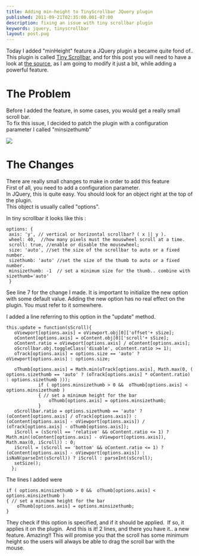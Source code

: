 ```yaml
---
title: Adding min-height to TinyScrollbar JQuery plugin
published: 2011-09-21T02:35:00.001-07:00
description: fixing an issue with tiny scrollbar plugin
keywords: jquery, tinyscrollbar
layout: post.pug
---
```


Today I added "minHeight" feature a JQuery plugin a became quite fond of..
This plugin is called [Tiny Scrollbar](http://www.baijs.nl/tinyscrollbar/), and for this post you will need to have a look at [the source](http://www.baijs.nl/tinyscrollbar/js/jquery.tinyscrollbar.js), as I am going to modify it just a bit, while adding a powerful feature.  

# The Problem
Before I added the feature, in some cases, you would get a really small scroll bar.  
To fix this issue, I decided to patch the plugin with a configuration parameter I called "minsizethumb"  

[![](http://3.bp.blogspot.com/-PvxOmKLe3kI/Tr_wFcVbXnI/AAAAAAAAC8g/iBxgOlPJrGY/s1600/tinyscrollbar_really_tiny.png)](http://3.bp.blogspot.com/-PvxOmKLe3kI/Tr_wFcVbXnI/AAAAAAAAC8g/iBxgOlPJrGY/s1600/tinyscrollbar_really_tiny.png)

# The Changes
There are really small changes to make in order to add this feature  
First of all, you need to add a configuration parameter.  
In JQuery, this is quite easy. You should look for an object right at the top of the plugin.  
This object is usually called "options".  

In tiny scrollbar it looks like this :  

```
options: {
 axis: 'y', // vertical or horizontal scrollbar? ( x || y ).  
 wheel: 40,  //how many pixels must the mouswheel scroll at a time.  
 scroll: true, //enable or disable the mousewheel;  
 size: 'auto', //set the size of the scrollbar to auto or a fixed number.  
 sizethumb: 'auto' //set the size of the thumb to auto or a fixed number.  
 minsizethumb: -1  // set a minimum size for the thumb.. combine with sizethumb='auto'
 }  
```

See line 7 for the change I made.
It is important to initialize the new option with some default value.
Adding the new option has no real effect on the plugin. You must refer to it somewhere.

I added a line referring to this option in the "update" method.

```
this.update = function(sScroll){
   oViewport[options.axis] = oViewport.obj[0]['offset'+ sSize];  
   oContent[options.axis] = oContent.obj[0]['scroll'+ sSize];  
   oContent.ratio = oViewport[options.axis] / oContent[options.axis];  
   oScrollbar.obj.toggleClass('disable', oContent.ratio >= 1);  
   oTrack[options.axis] = options.size == 'auto' ? oViewport[options.axis] : options.size;  

   oThumb[options.axis] = Math.min(oTrack[options.axis], Math.max(0, ( options.sizethumb == 'auto' ? (oTrack[options.axis] * oContent.ratio) : options.sizethumb )));  
            if ( options.minsizethumb > 0 &&  oThumb[options.axis] < options.minsizethumb )  
            { // set a minimum height for the bar  
                oThumb[options.axis] = options.minsizethumb;  
            }  
   oScrollbar.ratio = options.sizethumb == 'auto' ? (oContent[options.axis] / oTrack[options.axis]) : (oContent[options.axis] - oViewport[options.axis]) / (oTrack[options.axis] - oThumb[options.axis]);  
   iScroll = (sScroll == 'relative' && oContent.ratio <= 1) ? Math.min((oContent[options.axis] - oViewport[options.axis]), Math.max(0, iScroll)) : 0;  
   iScroll = (sScroll == 'bottom' && oContent.ratio <= 1) ? (oContent[options.axis] - oViewport[options.axis]) : isNaN(parseInt(sScroll)) ? iScroll : parseInt(sScroll);  
   setSize();  
  };  
```

The lines I added were</span>


```
if ( options.minsizethumb > 0 &&  oThumb[options.axis] < options.minsizethumb )
{ // set a minimum height for the bar
    oThumb[options.axis] = options.minsizethumb;
}
```

They check if this option is specified, and if it should be applied. 
If so, it applies it on the plugin. 
And this is it!
2 lines, and there you have it.. a new feature.
Amazing!!
This will promise you that the scroll has some minimum height so the users will always be able to drag the scroll bar with the mouse.
